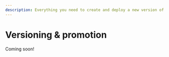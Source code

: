 ```yaml
---
description: Everything you need to create and deploy a new version of your service
---
```


# Versioning & promotion

Coming soon!




